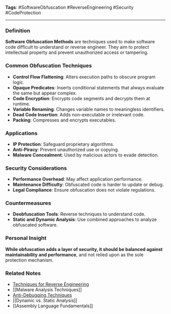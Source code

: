 **Tags**: #SoftwareObfuscation #ReverseEngineering #Security #CodeProtection

---

### Definition

**Software Obfuscation Methods** are techniques used to make software code difficult to understand or reverse engineer. They aim to protect intellectual property and prevent unauthorized access or tampering.

### Common Obfuscation Techniques

- **Control Flow Flattening**: Alters execution paths to obscure program logic.
- **Opaque Predicates**: Inserts conditional statements that always evaluate the same but appear complex.
- **Code Encryption**: Encrypts code segments and decrypts them at runtime.
- **Variable Renaming**: Changes variable names to meaningless identifiers.
- **Dead Code Insertion**: Adds non-executable or irrelevant code.
- **Packing**: Compresses and encrypts executables.

### Applications

- **IP Protection**: Safeguard proprietary algorithms.
- **Anti-Piracy**: Prevent unauthorized use or copying.
- **Malware Concealment**: Used by malicious actors to evade detection.

### Security Considerations

- **Performance Overhead**: May affect application performance.
- **Maintenance Difficulty**: Obfuscated code is harder to update or debug.
- **Legal Compliance**: Ensure obfuscation does not violate regulations.

### Countermeasures

- **Deobfuscation Tools**: Reverse techniques to understand code.
- **Static and Dynamic Analysis**: Use combined approaches to analyze obfuscated software.

### Personal Insight

**While obfuscation adds a layer of security, it should be balanced against maintainability and performance**, and not relied upon as the sole protection mechanism.

### Related Notes

- [Techniques for Reverse Engineering](Techniques%20for%20Reverse%20Engineering.md)
- [[Malware Analysis Techniques]]
- [Anti-Debugging Techniques](Anti-Debugging%20Techniques.md)
- [[Dynamic vs. Static Analysis]]
- [[Assembly Language Fundamentals]]